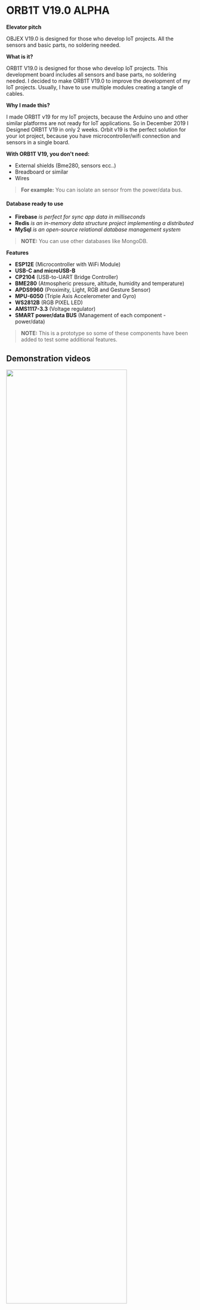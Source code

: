 # ORB1T V19.0 ALPHA
**Elevator pitch**

OBJEX V19.0 is designed for those who develop IoT projects. All the sensors and basic parts, no soldering needed.

**What is it?**

ORB1T V19.0 is designed for those who develop IoT projects. This development board includes all sensors and base parts, no soldering needed. 
I decided to make ORB1T V19.0 to improve the development of my IoT projects. Usually, I have to use multiple modules creating a tangle of cables.

**Why I made this?**

I made ORB1T v19 for my IoT projects, because the Arduino uno and other similar platforms are not ready for IoT applications.
So in December 2019 I Designed ORB1T V19 in only 2 weeks. Orbit v19 is the perfect solution for your iot project, because you have microcontroller/wifi connection and sensors in a single board.

**With ORB1T V19, you don't need:**

- External shields (Bme280, sensors ecc..)
- Breadboard or similar
- Wires

> **For example:** You can isolate an sensor from the power/data bus.

#### Database ready to use

- **Firebase** *is perfect for sync app data in milliseconds*
- **Redis** *is an in-memory data structure project implementing a distributed*
- **MySql** *is an open-source relational database management system*

> **NOTE:** You can use other databases like MongoDB.

**Features**

- **ESP12E** (Microcontroller with WiFi Module)
- **USB-C and microUSB-B**
- **CP2104** (USB-to-UART Bridge Controller)
- **BME280** (Atmospheric pressure, altitude, humidity and temperature)
- **APDS9960** (Proximity, Light, RGB and Gesture Sensor)
- **MPU-6050** (Triple Axis Accelerometer and Gyro)
- **WS2812B** (RGB PIXEL LED)
- **AMS1117-3.3** (Voltage regulator)
- **SMART power/data BUS** (Management of each component - power/data)

> **NOTE:** This is a prototype so some of these components have been added to test some additional features.  

## Demonstration videos

[<img src="https://img.youtube.com/vi/vIh-UPjNHHQ/maxresdefault.jpg" width="80%">](https://youtu.be/vIh-UPjNHHQ)



